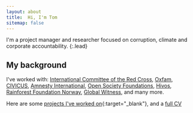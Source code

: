```yaml
---
layout: about
title:  Hi, I'm Tom
sitemap: false
---
```



<!--author-->


I'm a project manager and researcher focused on corruption, climate and corporate accountability.
{:.lead}


## My background

I've worked with:
[International Committee of the Red Cross](https://www.icrc.org/), [Oxfam](https://www.oxfam.org/en), [CIVICUS](https://civicus.org/), [Amnesty International](https://www.amnesty.org/en/tech/), [Open Society Foundations](https://www.justiceinitiative.org/), [Hivos](https://hivos.org/), [Rainforest Foundation Norway](http://www.regnskog.no/en/), [Global Witness](https://www.globalwitness.org/en/), and many more.

Here are some [projects I've worked on](/projects){:target="_blank"}, and a [full CV](/resume)
